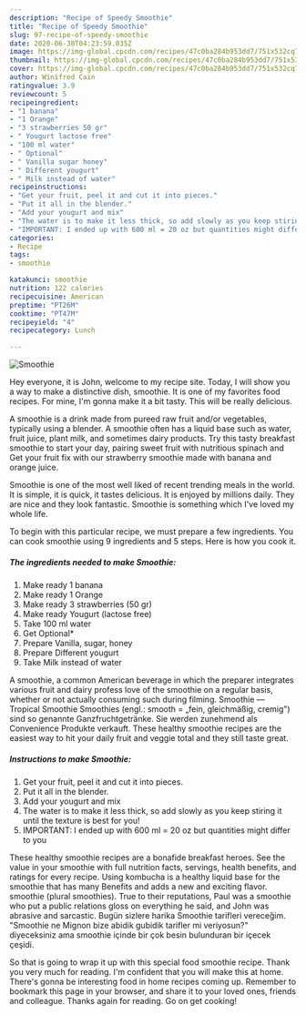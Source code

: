 ```yaml
---
description: "Recipe of Speedy Smoothie"
title: "Recipe of Speedy Smoothie"
slug: 97-recipe-of-speedy-smoothie
date: 2020-06-30T04:23:59.035Z
image: https://img-global.cpcdn.com/recipes/47c0ba284b953dd7/751x532cq70/smoothie-recipe-main-photo.jpg
thumbnail: https://img-global.cpcdn.com/recipes/47c0ba284b953dd7/751x532cq70/smoothie-recipe-main-photo.jpg
cover: https://img-global.cpcdn.com/recipes/47c0ba284b953dd7/751x532cq70/smoothie-recipe-main-photo.jpg
author: Winifred Cain
ratingvalue: 3.9
reviewcount: 5
recipeingredient:
- "1 banana"
- "1 Orange"
- "3 strawberries 50 gr"
- " Yougurt lactose free"
- "100 ml water"
- " Optional"
- " Vanilla sugar honey"
- " Different yougurt"
- " Milk instead of water"
recipeinstructions:
- "Get your fruit, peel it and cut it into pieces."
- "Put it all in the blender."
- "Add your yougurt and mix"
- "The water is to make it less thick, so add slowly as you keep stiring it until the texture is best for you!"
- "IMPORTANT: I ended up with 600 ml = 20 oz but quantities might differ to you"
categories:
- Recipe
tags:
- smoothie

katakunci: smoothie 
nutrition: 122 calories
recipecuisine: American
preptime: "PT26M"
cooktime: "PT47M"
recipeyield: "4"
recipecategory: Lunch

---
```



![Smoothie](https://img-global.cpcdn.com/recipes/47c0ba284b953dd7/751x532cq70/smoothie-recipe-main-photo.jpg)

Hey everyone, it is John, welcome to my recipe site. Today, I will show you a way to make a distinctive dish, smoothie. It is one of my favorites food recipes. For mine, I'm gonna make it a bit tasty. This will be really delicious.

A smoothie is a drink made from pureed raw fruit and/or vegetables, typically using a blender. A smoothie often has a liquid base such as water, fruit juice, plant milk, and sometimes dairy products. Try this tasty breakfast smoothie to start your day, pairing sweet fruit with nutritious spinach and Get your fruit fix with our strawberry smoothie made with banana and orange juice.

Smoothie is one of the most well liked of recent trending meals in the world. It is simple, it is quick, it tastes delicious. It is enjoyed by millions daily. They are nice and they look fantastic. Smoothie is something which I've loved my whole life.


To begin with this particular recipe, we must prepare a few ingredients. You can cook smoothie using 9 ingredients and 5 steps. Here is how you cook it.

##### The ingredients needed to make Smoothie:

1. Make ready 1 banana
1. Make ready 1 Orange
1. Make ready 3 strawberries (50 gr)
1. Make ready  Yougurt (lactose free)
1. Take 100 ml water
1. Get  Optional*
1. Prepare  Vanilla, sugar, honey
1. Prepare  Different yougurt
1. Take  Milk instead of water


A smoothie, a common American beverage in which the preparer integrates various fruit and dairy profess love of the smoothie on a regular basis, whether or not actually consuming such during filming. Smoothie — Tropical Smoothie Smoothies (engl.: smooth = „fein, gleichmäßig, cremig&#34;) sind so genannte Ganzfruchtgetränke. Sie werden zunehmend als Convenience Produkte verkauft. These healthy smoothie recipes are the easiest way to hit your daily fruit and veggie total and they still taste great. 

##### Instructions to make Smoothie:

1. Get your fruit, peel it and cut it into pieces.
1. Put it all in the blender.
1. Add your yougurt and mix
1. The water is to make it less thick, so add slowly as you keep stiring it until the texture is best for you!
1. IMPORTANT: I ended up with 600 ml = 20 oz but quantities might differ to you


These healthy smoothie recipes are a bonafide breakfast heroes. See the value in your smoothie with full nutrition facts, servings, health benefits, and ratings for every recipe. Using kombucha is a healthy liquid base for the smoothie that has many Benefits and adds a new and exciting flavor. smoothie (plural smoothies). True to their reputations, Paul was a smoothie who put a public relations gloss on everything he said, and John was abrasive and sarcastic. Bugün sizlere harika Smoothie tarifleri vereceğim. &#34;Smoothie ne Mignon bize abidik gubidik tarifler mi veriyosun?&#34; diyeceksiniz ama smoothie içinde bir çok besin bulunduran bir içecek çeşidi. 

So that is going to wrap it up with this special food smoothie recipe. Thank you very much for reading. I'm confident that you will make this at home. There's gonna be interesting food in home recipes coming up. Remember to bookmark this page in your browser, and share it to your loved ones, friends and colleague. Thanks again for reading. Go on get cooking!
